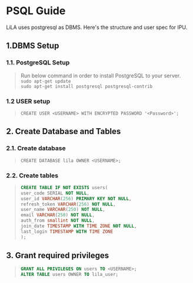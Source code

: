 # PSQL Guide

LiLA uses postgresql as DBMS. Here's the structure and user spec for IPU.

## 1.DBMS Setup
### 1.1. PostgreSQL Setup
> Run below command in order to install PostgreSQL to your server.   
> `sudo apt-get update`   
> `sudo apt-get install postgresql postgresql-contrib`
### 1.2 USER setup
> `CREATE USER <USERNAME> WITH ENCRYPTED PASSWORD '<Password>';`

## 2. Create Database and Tables
### 2.1. Create database
> `CREATE DATABASE lila OWNER <USERNAME>;`
### 2.2. Create tables
> ```sql
> CREATE TABLE IF NOT EXISTS users(
> user_code SERIAL NOT NULL,
> user_id VARCHAR(256) PRIMARY KEY NOT NULL,
> refresh_token VARCHAR(256) NOT NULL,
> user_name VARCHAR(250) NOT NULL,
> email VARCHAR(250) NOT NULL,
> auth_from smallint NOT NULL,
> join_date TIMESTAMP WITH TIME ZONE NOT NULL,
> last_login TIMESTAMP WITH TIME ZONE
> );
> ```

## 3. Grant required privileges
> ```sql
> GRANT ALL PRIVILEGES ON users TO <USERNAME>;
> ALTER TABLE users OWNER TO lila_user;
> ```
